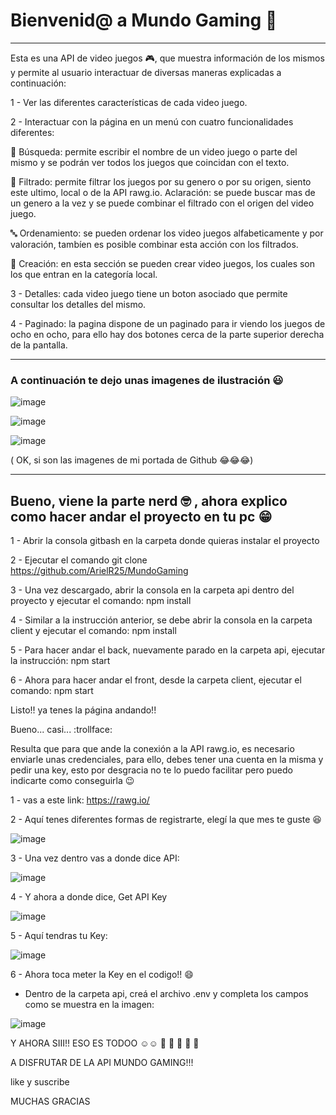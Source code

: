 # Bienvenid@ a Mundo Gaming 🚀

---

Esta es una API de video juegos 🎮, que muestra información de los mismos y permite al usuario interactuar de diversas maneras explicadas a continuación:

1 - Ver las diferentes características de cada video juego.

2 - Interactuar con la página en un menú con cuatro funcionalidades diferentes:

🔎 Búsqueda: permite escribir el nombre de un video juego o parte del mismo y se podrán ver todos los juegos que coincidan con el texto.

:twisted_rightwards_arrows: Filtrado: permite filtrar los juegos por su genero o por su origen, siento este ultimo, local o de la API rawg.io. Aclaración: se puede buscar mas de un genero a la vez y se puede combinar el filtrado con el origen del video juego.

:abc: Ordenamiento: se pueden ordenar los video juegos alfabeticamente y por valoración, tambíen es posible combinar esta acción con los filtrados.

:raised_hands: Creación: en esta sección se pueden crear video juegos, los cuales son los que entran en la categoría local.

3 - Detalles: cada video juego tiene un boton asociado que permite consultar los detalles del mismo.

4 - Paginado: la pagina dispone de un paginado para ir viendo los juegos de ocho en ocho, para ello hay dos botones cerca de la parte superior derecha de la pantalla.

---

### A continuación te dejo unas imagenes de ilustración :smiley:

![image](https://user-images.githubusercontent.com/82990938/129046269-491d910d-a05f-4f1c-b90e-31f182980f0a.png)

![image](https://user-images.githubusercontent.com/82990938/129046986-fcd236dd-f10d-4fef-9685-3777b629e045.png)

![image](https://user-images.githubusercontent.com/82990938/129054712-a7fcc4f0-90f1-4503-b1c8-c187f7a76f0b.png)

( OK, si son las imagenes de mi portada de Github :joy::joy::joy:)

---

## Bueno, viene la parte nerd 🤓 , ahora explico como hacer andar el proyecto en tu pc :grin:

1 - Abrir la consola gitbash en la carpeta donde quieras instalar el proyecto

2 - Ejecutar el comando git clone https://github.com/ArielR25/MundoGaming

3 - Una vez descargado, abrir la consola en la carpeta api dentro del proyecto y ejecutar el comando: npm install

4 - Similar a la instrucción anterior, se debe abrir la consola en la carpeta client y ejecutar el comando: npm install

5 - Para hacer andar el back, nuevamente parado en la carpeta api, ejecutar la instrucción: npm start

6 - Ahora para hacer andar el front, desde la carpeta client, ejecutar el comando: npm start

Listo!! ya tenes la página andando!!

Bueno... casi... :trollface:

Resulta que para que ande la conexión a la API rawg.io, es necesario enviarle unas credenciales, para ello, debes tener una cuenta en la misma y pedir una key, esto por desgracia no te lo puedo facilitar pero puedo indicarte como conseguirla :wink:

1 - vas a este link: https://rawg.io/

2 - Aquí tenes diferentes formas de registrarte, elegí la que mes te guste :satisfied:

![image](https://user-images.githubusercontent.com/82990938/129660053-3c233772-d506-4a2c-93b4-790a5b2b4e53.png)

3 - Una vez dentro vas a donde dice API:

![image](https://user-images.githubusercontent.com/82990938/129660224-ae1c54b1-252c-4d4f-9b47-ac6a7d751754.png)

4 - Y ahora a donde dice, Get API Key

![image](https://user-images.githubusercontent.com/82990938/129660345-e39f1b77-cf1e-4293-83aa-14b4c625c929.png)

5 - Aquí tendras tu Key:

![image](https://user-images.githubusercontent.com/82990938/129660534-5451c621-2475-4ca4-88c3-a29d0f333cf0.png)

6 - Ahora toca meter la Key en el codigo!! :smile:

* Dentro de la carpeta api, creá el archivo .env y completa los campos como se muestra en la imagen:

![image](https://user-images.githubusercontent.com/82990938/129660872-9bc46c36-3baf-427b-ac86-b18e8689afbd.png)

Y AHORA SIII!! ESO ES TODOO :relaxed::relaxed: :tada: :confetti_ball: :tada: :confetti_ball: :tada:

A DISFRUTAR DE LA API MUNDO GAMING!!!

like y suscribe

MUCHAS GRACIAS
